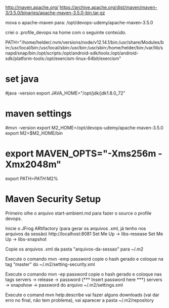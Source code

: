 http://maven.apache.org/
https://archive.apache.org/dist/maven/maven-3/3.5.0/binaries/apache-maven-3.5.0-bin.tar.gz


mova o apache-maven para:
/opt/devops-udemy/apache-maven-3.5.0

criei o .profile_devops na home com o seguinte conteúdo.

PATH="/home/helder/.nvm/versions/node/v12.14.1/bin:/usr/share/Modules/bin:/usr/local/bin:/usr/local/sbin:/usr/bin:/usr/sbin:/home/helder/bin:/var/lib/snapd/snap/bin:/opt/scripts:/opt/android-sdk/tools:/opt/android-sdk/platform-tools:/opt/exercism-linux-64bit/exercism"



# set java
#java -version
export JAVA_HOME="/opt/jdk/jdk1.8.0_72"

# maven settings
#mvn -version
export M2_HOME=/opt/devops-udemy/apache-maven-3.5.0
export M2=$M2_HOME/bin
# export MAVEN_OPTS="-Xms256m -Xmx2048m"
 export PATH=$PATH:$M2%


 # Maven Security Setup
Primeiro olhe o arquivo start-ambient.md para fazer o source o profile devops.

Inicie o JFrog ARtifactory (para gerar os arquivos .xml, já tenho nos arquivos da sessão)
http://localhost:8081
Set Me Up -> libs-resease
Set Me Up -> libs-snapshot

Copie os arquivos .xml da pasta "arquivos-da-sessao" para ~/.m2

Execute o comando
mvn -emp password
copie o hash gerado e coloque na tag "master" do ~/.m2/setting-security.xml

Execute o comando
mvn -ep password
copie o hash gerado e coloque nas tags
servers -> release -> password      <password>{*** Insert password here ***}</password>
servers -> snapshow -> password
do arquivo ~/.m2/settings.xml

Execute o comand
mvn help:describe
vai fazer alguns downloads (vai dar erro no final, não tem problema), vai
aparecer a pasta ~/.m2/repository
